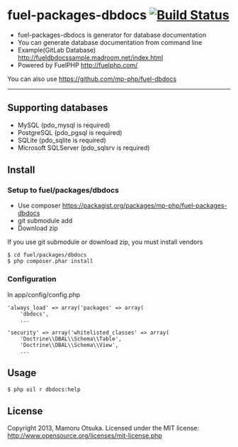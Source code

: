 # fuel-packages-dbdocs [![Build Status](https://travis-ci.org/mamor/fuel-packages-dbdocs.png)](https://travis-ci.org/mamor/fuel-packages-dbdocs)

* fuel-packages-dbdocs is generator for database documentation
* You can generate database documentation from command line
* Example(GitLab Database) http://fueldbdocssample.madroom.net/index.html
* Powered by FuelPHP http://fuelphp.com/

You can also use https://github.com/mp-php/fuel-dbdocs

---

## Supporting databases

* MySQL (pdo_mysql is required)
* PostgreSQL (pdo_pgsql is required)
* SQLite (pdo_sqlite is required)
* Microsoft SQLServer (pdo_sqlsrv is required)

## Install
### Setup to fuel/packages/dbdocs
* Use composer https://packagist.org/packages/mp-php/fuel-packages-dbdocs
* git submodule add
* Download zip

If you use git submodule or download zip, you must install vendors

	$ cd fuel/packages/dbdocs
	$ php composer.phar install

### Configuration

In app/config/config.php

	'always_load' => array('packages' => array(
		'dbdocs',
		...

	'security' => array('whitelisted_classes' => array(
		'Doctrine\\DBAL\\Schema\\Table',
		'Doctrine\\DBAL\\Schema\\View',
		...

## Usage

	$ php oil r dbdocs:help

## License

Copyright 2013, Mamoru Otsuka. Licensed under the MIT license: http://www.opensource.org/licenses/mit-license.php

